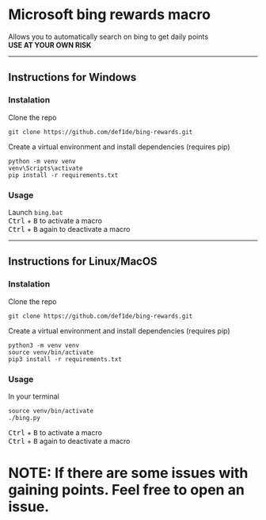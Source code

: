 # Microsoft bing rewards macro
Allows you to automatically search on bing to get daily points<br>
**USE AT YOUR OWN RISK**

---
## Instructions for Windows
### Instalation
Clone the repo
```
git clone https://github.com/def1de/bing-rewards.git
```
Create a virtual environment and install dependencies (requires pip)
```
python -m venv venv
venv\Scripts\activate
pip install -r requirements.txt
```
### Usage
Launch `bing.bat`<br>
<kbd>Ctrl</kbd> + <kbd>B</kbd> to activate a macro<br>
<kbd>Ctrl</kbd> + <kbd>B</kbd> again to deactivate a macro

---
## Instructions for Linux/MacOS
### Instalation
Clone the repo
```
git clone https://github.com/def1de/bing-rewards.git
```
Create a virtual environment and install dependencies (requires pip)
```
python3 -m venv venv
source venv/bin/activate
pip3 install -r requirements.txt
```
### Usage
In your terminal
```
source venv/bin/activate
./bing.py
```
<kbd>Ctrl</kbd> + <kbd>B</kbd> to activate a macro<br>
<kbd>Ctrl</kbd> + <kbd>B</kbd> again to deactivate a macro

# NOTE: If there are some issues with gaining points. Feel free to open an issue.
